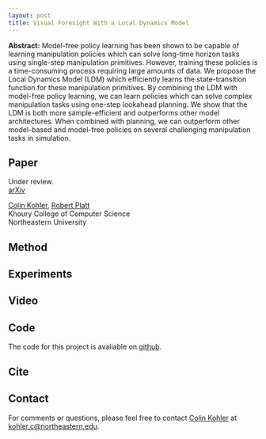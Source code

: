 ```yaml
---
layout: post
title: Visual Foresight With a Local Dynamics Model 
---
```


**Abstract:** Model-free policy learning has been shown to be capable of learning manipulation policies which can solve long-time horizon tasks using single-step 
manipulation primitives. However, training these policies is a time-consuming process requiring large amounts of data. We propose the Local Dynamics Model (LDM) 
which efficiently learns the state-transition function for these manipulation primitives. By combining the LDM with model-free policy learning, we can learn 
policies which can solve complex manipulation tasks using one-step lookahead planning. We show that the LDM is both more sample-efficient and outperforms other 
model architectures. When combined with planning, we can outperform other model-based and model-free policies on several challenging manipulation tasks in simulation.

## Paper 
Under review.  
[arXiv]()

[Colin Kohler](), [Robert Platt]()  
Khoury College of Computer Science  
Northeastern University

## Method

## Experiments

## Video

## Code
The code for this project is avaliable on [github](https://github.com/ColinKohler/LocalDynamicsModel).

## Cite

## Contact
For comments or questions, please feel free to contact [Colin Kohler](colinkohler.github.io) at kohler.c@northeastern.edu.
